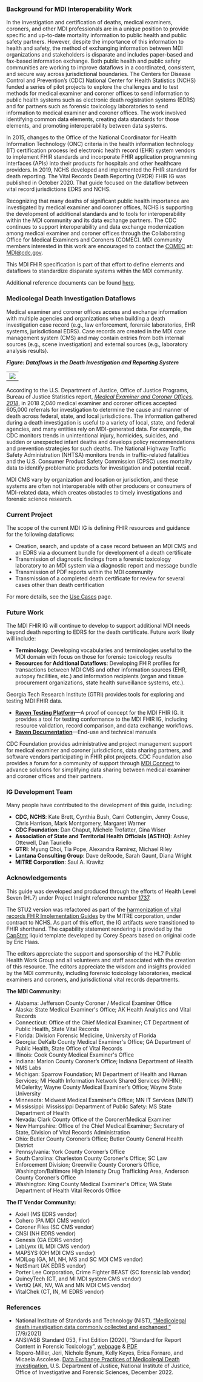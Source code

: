 ### Background for MDI Interoperability Work
In the investigation and certification of deaths, medical examiners, coroners, and other MDI professionals are in a unique position to provide specific and up-to-date mortality information to public health and public safety partners. However, despite the importance of this information to health and safety, the method of exchanging information between MDI organizations and stakeholders is disparate and includes paper-based and fax-based information exchange. Both public health and public safety communities are working to improve dataflows in a coordinated, consistent, and secure way across jurisdictional boundaries. The Centers for Disease Control and Prevention’s (CDC) National Center for Health Statistics (NCHS) funded a series of pilot projects to explore the challenges and to test methods for medical examiner and coroner offices to send information to public health systems such as electronic death registration systems (EDRS) and for partners such as forensic toxicology laboratories to send information to medical examiner and coroner offices. The work involved identifying common data elements, creating data standards for those elements, and promoting interoperability between data systems.

In 2015, changes to the Office of the National Coordinator for Health Information Technology (ONC) criteria in the health information technology (IT) certification process led electronic health record (EHR) system vendors to implement FHIR standards and incorporate FHIR application programming interfaces (APIs) into their products for hospitals and other healthcare providers. In 2019, NCHS developed and implemented the FHIR standard for death reporting. The Vital Records Death Reporting (VRDR) FHIR IG was published in October 2020. That guide focused on the dataflow between vital record jurisdictions EDRS and NCHS.

Recognizing that many deaths of significant public health importance are investigated by medical examiner and coroner offices, NCHS is supporting the development of additional standards and to tools for interoperability within the MDI community and its data exchange partners. The CDC continues to support interoperability and data exchange modernization among medical examiner and coroner offices through the Collaborating Office for Medical Examiners and Coroners (COMEC). MDI community members interested in this work are encouraged to contact the [COMEC](https://www.cdc.gov/comec/) at: MDI@cdc.gov.

This MDI FHIR specification is part of that effort to define elements and dataflows to standardize disparate systems within the MDI community.

Additional reference documents can be found [here](https://github.com/HL7/fhir-mdi-ig/tree/master/references).

### Medicolegal Death Investigation Dataflows
Medical examiner and coroner offices access and exchange information with multiple agencies and organizations when building a death investigation case record (e.g., law enforcement, forensic laboratories, EHR systems, jurisdictional EDRS). Case records are created in the MDI case management system (CMS) and may contain entries from both internal sources (e.g., scene investigation) and external sources (e.g., laboratory analysis results).

***Figure: Dataflows in the Death Investigation and Reporting System***
<table><tr><td><img src="MDI-data-flow-STU2-2025.png" /></td></tr></table>

According to the U.S. Department of Justice, Office of Justice Programs, Bureau of Justice Statistics report, [*Medical Examiner and Coroner Offices, 2018*](https://bjs.ojp.gov/content/pub/pdf/meco18.pdf), in 2018 2,040 medical examiner and coroner offices accepted 605,000 referrals for investigation to determine the cause and manner of death across federal, state, and local jurisdictions. The information gathered during a death investigation is useful to a variety of local, state, and federal agencies, and many entities rely on MDI-generated data. For example, the CDC monitors trends in unintentional injury, homicides, suicides, and sudden or unexpected infant deaths and develops policy recommendations and prevention strategies for such deaths. The National Highway Traffic Safety Administration (NHTSA) monitors trends in traffic-related fatalities and the U.S. Consumer Product Safety Commission (CPSC) uses mortality data to identify problematic products for investigation and potential recall.

MDI CMS vary by organization and location or jurisdiction, and these systems are often not interoperable with other producers or consumers of MDI-related data, which creates obstacles to timely investigations and forensic science research.

### Current Project
The scope of the current MDI IG is defining FHIR resources and guidance for the following dataflows:
* Creation, search, and update of a case record between an MDI CMS and an EDRS via a document bundle for development of a death certificate
* Transmission of diagnostic findings from a forensic toxicology laboratory to an MDI system via a diagnostic report and message bundle
* Transmission of PDF reports within the MDI community
* Transmission of a completed death certificate for review for several cases other than death certification

For more details, see the [Use Cases](mdi_use_cases.html) page.

### Future Work
The MDI FHIR IG will continue to develop to support additional MDI needs beyond death reporting to EDRS for the death certificate. Future work likely will include:
* **Terminology**: Developing vocabularies and terminologies useful to the MDI domain with focus on those for forensic toxicology results
* **Resources for Additional Dataflows**: Developing FHIR profiles for transactions between MDI CMS and other information sources (EHR, autopsy facilities, etc.) and information recipients (organ and tissue procurement organizations, state health surveillance systems, etc.).

Georgia Tech Research Institute (GTRI) provides tools for exploring and testing MDI FHIR data.
* [**Raven Testing Platform**](https://raven.heat.icl.gtri.org/)—A proof of concept for the MDI FHIR IG. It provides a tool for testing conformance to the MDI FHIR IG, including resource validation, record comparison, and data exchange workflows.
* [**Raven Documentation**](https://ravendocs.readthedocs.io/en/latest//)—End-use and technical manuals

CDC Foundation provides administrative and project management support for medical examiner and coroner jurisdictions, data sharing partners, and software vendors participating in FHIR pilot projects. CDC Foundation also provides a forum for a community of support through [MDI Connect](https://www.cdcfoundation.org/MDI-Connect) to advance solutions for simplifying data sharing between medical examiner and coroner offices and their partners.

### IG Development Team
Many people have contributed to the development of this guide, including:
* **CDC, NCHS**: Kate Brett, Cynthia Bush, Carri Cottengim, Jenny Couse, Chris Harrison, Mark Montgomery, Margaret Warner
* **CDC Foundation**: Dan Chaput, Michele Trofatter, Gina Wiser
* **Association of State and Territorial Health Officials (ASTHO)**: Ashley Ottewell, Dan Tauriello
* **GTRI**: Myung Choi, Tia Pope, Alexandra Ramirez, Michael Riley 
* **Lantana Consulting Group**: Dave deRoode, Sarah Gaunt, Diana Wright
* **MITRE Corporation**: Saul A. Kravitz

### Acknowledgements
This guide was developed and produced through the efforts of Health Level Seven (HL7) under Project Insight reference number [1737](https://www.hl7.org/special/Committees/projman/searchableProjectIndex.cfm?action=edit&ProjectNumber=1737).

The STU2 version was refactored as part of the [harmonization of vital records FHIR Implementation Guides](https://hl7.org/fhir/us/vr-common-library/2024Jan/vr_ig_harmonization.html) by the MITRE corporation, under contract to NCHS.  As part of this effort, the IG artifacts were transitioned to FHIR shorthand.   The capability statement rendering is provided by the [CapStmt](https://github.com/caspears/CapStatement) liquid template developed by Corey Spears based on original code by Eric Haas.

The editors appreciate the support and sponsorship of the HL7 Public Health Work Group and all volunteers and staff associated with the creation of this resource. The editors appreciate the wisdom and insights provided by the MDI community, including forensic toxicology laboratories, medical examiners and coroners, and jurisdictional vital records departments.

**The MDI Community:**
* Alabama: Jefferson County Coroner / Medical Examiner Office
* Alaska: State Medical Examiner's Office; AK Health Analytics and Vital Records
* Connecticut: Office of the Chief Medical Examiner; CT Department of Public Health, State Vital Records
* Florida: Division Forensic Medicine, University of Florida
* Georgia: DeKalb County Medical Examiner's Office; GA Department of Public Health, State Office of Vital Records
* Illinois: Cook County Medical Examiner's Office
* Indiana: Marion County Coroner’s Office; Indiana Department of Health
* NMS Labs
* Michigan: Sparrow Foundation; MI Department of Health and Human Services; MI Health Information Network Shared Services (MiHIN); MiCelerity; Wayne County Medical Examiner’s Office; Wayne State University
* Minnesota: Midwest Medical Examiner's Office; MN IT Services (MNIT) 
* Mississippi: Mississippi Department of Public Safety: MS State Department of Health
* Nevada: Clark County Office of the Coroner/Medical Examiner
* New Hampshire: Office of the Chief Medical Examiner; Secretary of State, Division of Vital Records Administration
* Ohio: Butler County Coroner’s Office; Butler County General Health District
* Pennsylvania: York County Coroner’s Office
* South Carolina: Charleston County Coroner's Office; SC Law Enforcement Division; Greenville County Coroner’s Office, Washington/Baltimore High Intensity Drug Trafficking Area, Anderson County Coroner’s Office
* Washington: King County Medical Examiner's Office; WA State Department of Health Vital Records Office

**The IT Vendor Community:**
* Axiell (MS EDRS vendor)
* Cohero (PA MDI CMS vendor)
* Coroner Files (SC CMS vendor)
* CNSI (NH EDRS vendor)
* Genesis (GA EDRS vendor)
* LabLynx (IL MDI CMS vendor)
* MAPSYS (OH MDI CMS vendor)
* MDILog (GA, MI, NH, MS and SC MDI CMS vendor)
* NetSmart (AK EDRS vendor)
* Porter Lee Corporation, Crime Fighter BEAST (SC forensic lab vendor)
* QuincyTech (CT, and MI MDI system CMS vendor)
* VertiQ (AK, NV, WA and MN MDI CMS vendor)
* VitalChek (CT, IN, MI EDRS vendor)


### References
* National Institute of Standards and Technology (NIST), [“Medicolegal death investigation data commonly collected and exchanged,”](https://www.nist.gov/system/files/documents/2021/07/14/MDI%20data%20commonly%20collected%20and%20exchanged_REFERENCE_07092021_0.pdf) (7/9/2021)
* ANSI/ASB Standard 053, First Edition (2020), “Standard for Report Content in Forensic Toxicology”, [webpage](https://www.aafs.org/asb-standard/standard-report-content-forensic-toxicology) & [PDF](https://www.aafs.org/sites/default/files/media/documents/053_Std_e1.pdf)
* Ropero-Miller, Jeri, Nichole Bynum, Kelly Keyes, Erica Fornaro, and Micaela Ascolese. [Data Exchange Practices of Medicolegal Death Investigation.](https://forensiccoe.org/private/63da9032991eb) U.S. Department of Justice, National Institute of Justice, Office of Investigative and Forensic Sciences, December 2022.